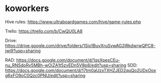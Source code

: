 # koworkers
Hive rules: https://www.ultraboardgames.com/hive/game-rules.php  

Trello: https://trello.com/b/CwQU0LA8

Drive: https://drive.google.com/drive/folders/1Sio1BuvXruSvwAG2jRkdwrwQPC8-jwj9?usp=sharing

RAD: https://docs.google.com/document/d/1qsXpesCEu-nu_RNSdoRv5MBh-wOiZA1t5zvEDn5V8p8/edit?usp=sharing
SDD: https://docs.google.com/document/d/17tm0aUzxTXHZJED2quQo2UDxOoxg6xFO9oC0Qzc0PNU/edit?usp=sharing
